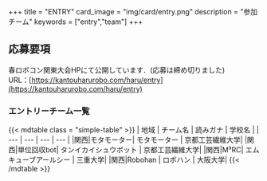 +++
title = "ENTRY"
card_image =  "img/card/entry.png"
description = "参加チーム"
keywords = ["entry","team"]
+++

## 応募要項
春ロボコン関東大会HPにて公開しています．(応募は締め切りました)  
URL：[https://kantouharurobo.com/haru/entry](https://kantouharurobo.com/haru/entry)



<!-- ## 今後の書類公開予定 --> 

### エントリーチーム一覧
{{< mdtable class = "simple-table" >}}
| 地域 | チーム名 | 読みガナ | 学校名 |
| --- | --- | --- | --- |
|関西|モタモーター| モタモーター | 京都工芸繊維大学|
|関西|単位回収bot| タンイカイシュウボット | 京都工芸繊維大学|
|関西|M³RC| エムキューブアールシー | 三重大学|
|関西|Robohan | ロボハン | 大阪大学|
{{< /mdtable >}}



